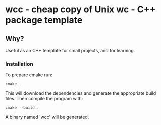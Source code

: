 # wcc - cheap copy of Unix wc - C++ package template

## Why?
Useful as an C++ template for small projects, and for learning.

### Installation
To prepare cmake run:

```
cmake .
```

This will download the dependencies and generate the appropriate build files.
Then compile the program with:

```
cmake --build .
```

A binary named 'wcc' will be generated.